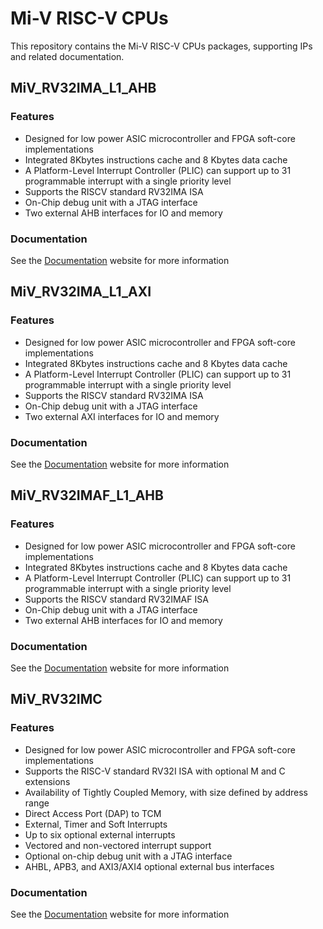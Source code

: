 # Mi-V RISC-V CPUs
This repository contains the Mi-V RISC-V CPUs packages, supporting IPs and related documentation.

## MiV_RV32IMA_L1_AHB


### Features
* Designed for low power ASIC microcontroller and FPGA soft-core implementations
* Integrated 8Kbytes instructions cache and 8 Kbytes data cache
* A Platform-Level Interrupt Controller (PLIC) can support up to 31 programmable interrupt with a single priority level
* Supports the RISCV standard RV32IMA ISA
* On-Chip debug unit with a JTAG interface
* Two external AHB interfaces for IO and memory

### Documentation
See the [Documentation](https://www.microsemi.com/product-directory/fpga-soc/5210-mi-v-embedded-ecosystem#documents) website for more information


## MiV_RV32IMA_L1_AXI


### Features
* Designed for low power ASIC microcontroller and FPGA soft-core implementations
* Integrated 8Kbytes instructions cache and 8 Kbytes data cache
* A Platform-Level Interrupt Controller (PLIC) can support up to 31 programmable interrupt with a single priority level
* Supports the RISCV standard RV32IMA ISA
* On-Chip debug unit with a JTAG interface
* Two external AXI interfaces for IO and memory

### Documentation
See the [Documentation](https://www.microsemi.com/product-directory/fpga-soc/5210-mi-v-embedded-ecosystem#documents) website for more information


## MiV_RV32IMAF_L1_AHB


### Features
* Designed for low power ASIC microcontroller and FPGA soft-core implementations
* Integrated 8Kbytes instructions cache and 8 Kbytes data cache
* A Platform-Level Interrupt Controller (PLIC) can support up to 31 programmable interrupt with a single priority level
* Supports the RISCV standard RV32IMAF ISA
* On-Chip debug unit with a JTAG interface
* Two external AHB interfaces for IO and memory

### Documentation
See the [Documentation](https://www.microsemi.com/product-directory/fpga-soc/5210-mi-v-embedded-ecosystem#documents) website for more information


## MiV_RV32IMC


### Features
* Designed for low power ASIC microcontroller and FPGA soft-core implementations
* Supports the RISC-V standard RV32I ISA with optional M and C extensions
* Availability of Tightly Coupled Memory, with size defined by address range
* Direct Access Port (DAP) to TCM
* External, Timer and Soft Interrupts
* Up to six optional external interrupts
* Vectored and non-vectored interrupt support
* Optional on-chip debug unit with a JTAG interface
* AHBL, APB3, and AXI3/AXI4 optional external bus interfaces

### Documentation
See the [Documentation](https://www.microsemi.com/product-directory/fpga-soc/5210-mi-v-embedded-ecosystem#documents) website for more information
